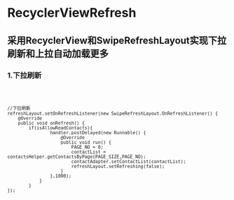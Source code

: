 # RecyclerViewRefresh

## 采用RecyclerView和SwipeRefreshLayout实现下拉刷新和上拉自动加载更多


### 1.下拉刷新

<code>

    //下拉刷新
    refreshLayout.setOnRefreshListener(new SwipeRefreshLayout.OnRefreshListener() {
        @Override
        public void onRefresh() {
            if(isAllowReadContacts){
                    handler.postDelayed(new Runnable() {
                        @Override
                        public void run() {
                            PAGE_NO = 0;
                            contactList = contactsHelper.getContactsByPage(PAGE_SIZE,PAGE_NO);
                            contactAdapter.setContactList(contactList);
                            refreshLayout.setRefreshing(false);
                        }
                    },1000);
                }
            }
    });

</code>